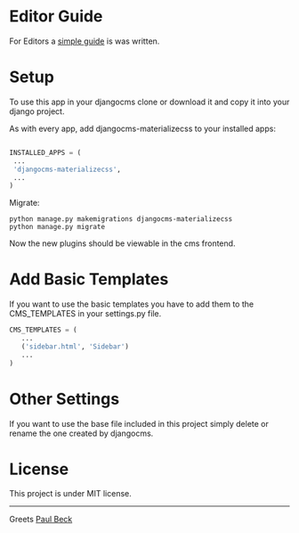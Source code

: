 # Editor Guide

For Editors a [simple guide](https://paulbeck.info/en/portfolio/djangocms-materializecss-manual/) is was written. 

# Setup
 
 To use this app in your djangocms clone or download it and copy it into your django project. 
 
 As with every app, add djangocms-materializecss to your installed apps:
 
 ``` python
 
 INSTALLED_APPS = (
  ...
  'djangocms-materializecss',
  ...
 )
 ```
 
 Migrate:
 
 ```
 python manage.py makemigrations djangocms-materializecss
 python manage.py migrate
 ```
 
 Now the new plugins should be viewable in the cms frontend. 
 
 # Add Basic Templates
 
 If you want to use the basic templates you have to add them to the CMS_TEMPLATES in your settings.py file.
 ``` python
 CMS_TEMPLATES = (
    ...
    ('sidebar.html', 'Sidebar')
    ...
)
```
 
 # Other Settings
 
 If you want to use the base file included in this project simply delete or rename the one created by djangocms.
 
 # License
 
 This project is under MIT license.
 ___
 Greets [Paul Beck](paulbeck.info)
